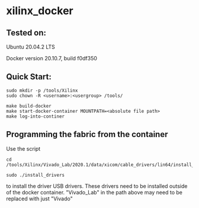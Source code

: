 # xilinx_docker

## Tested on:

Ubuntu 20.04.2 LTS

Docker version 20.10.7, build f0df350

## Quick Start:

    sudo mkdir -p /tools/Xilinx
    sudo chown -R <username>:<usergroup> /tools/

    make build-docker
    make start-docker-container MOUNTPATH=<absolute file path>
    make log-into-continer

## Programming the fabric from the container
Use the script

    cd /tools/Xilinx/Vivado_Lab/2020.1/data/xicom/cable_drivers/lin64/install_script/install_drivers/

    sudo ./install_drivers

to install the driver USB drivers.  These drivers need to be installed outside of the docker container. "Vivado_Lab" in the path above may need to be replaced with just "Vivado"
